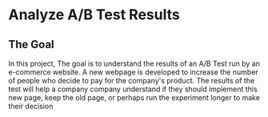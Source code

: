 # Analyze A/B Test Results
 
## The Goal

In this project, The goal is to understand the results of an A/B Test run by an e-commerce website. A new webpage is developed to increase the number of people who decide to pay for the company's product. The results of the test will help a company company understand if they should implement this new page, keep the old page, or perhaps run the experiment longer to make their decision


